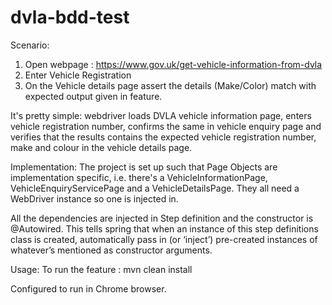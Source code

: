 # dvla-bdd-test
Scenario:

1. Open webpage : https://www.gov.uk/get-vehicle-information-from-dvla 
2. Enter Vehicle Registration
3. On the Vehicle details page assert the details (Make/Color) match with expected
output given in feature.

It's pretty simple: webdriver loads DVLA vehicle information page, enters vehicle registration number, confirms the same in vehicle enquiry page 
and verifies that the results contains the expected vehicle registration number, make and colour in the vehicle details page.

Implementation:
The project is set up such that Page Objects are implementation specific, i.e. there's a VehicleInformationPage, VehicleEnquiryServicePage
and a VehicleDetailsPage. They all need a WebDriver instance so one is injected in. 

All the dependencies are injected in Step definition and the constructor is @Autowired. This tells spring that when an instance of this step definitions class is created, 
automatically pass in (or ‘inject’) pre-created instances of whatever’s mentioned as constructor arguments.

Usage:
To run the feature :
mvn clean install

Configured to run in Chrome browser.


